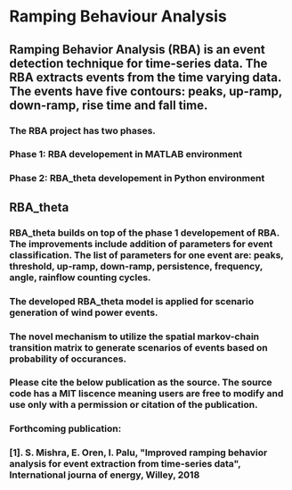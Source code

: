 # Ramping Behaviour Analysis
## Ramping Behavior Analysis (RBA) is an event detection technique for time-series data. The RBA extracts events from the time varying data. The events have five contours: peaks, up-ramp, down-ramp, rise time and fall time. 

### The RBA project has two phases.
### Phase 1: RBA developement in MATLAB environment
### Phase 2: RBA_theta developement in Python environment


## RBA_theta
### RBA_theta builds on top of the phase 1 developement of RBA. The improvements include addition of parameters for event classification. The list of parameters for one event are: peaks, threshold, up-ramp, down-ramp, persistence, frequency, angle, rainflow counting cycles.

### The developed RBA_theta model is applied for scenario generation of wind power events. 
### The novel mechanism to utilize the spatial markov-chain transition matrix to generate scenarios of events based on probability of occurances. 


### Please cite the below publication as the source. The source code has a MIT liscence meaning users are free to modify and use only with a permission or citation of the publication.

### Forthcoming publication:
### [1]. S. Mishra, E. Oren, I. Palu, "Improved ramping behavior analysis for event extraction from time-series data", International journa of energy, Willey, 2018

